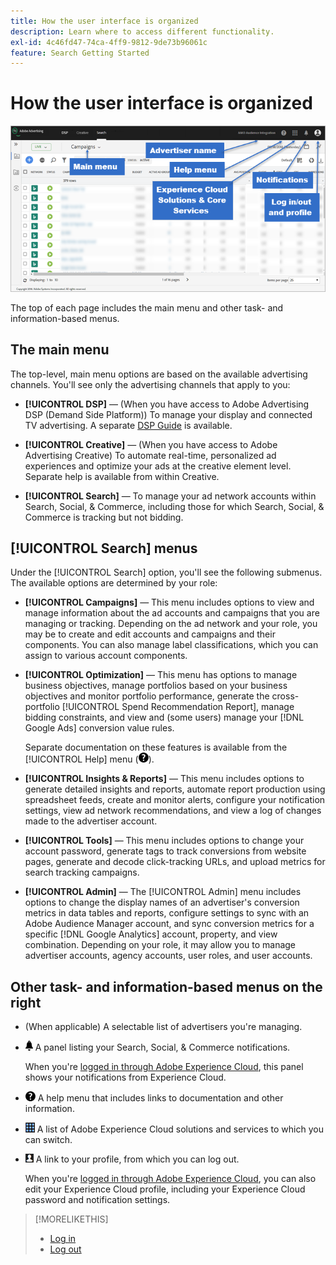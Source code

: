 ```yaml
---
title: How the user interface is organized
description: Learn where to access different functionality.
exl-id: 4c46fd47-74ca-4ff9-9812-9de73b96061c
feature: Search Getting Started
---
```

# How the user interface is organized

![User interface](/help/search-social-commerce/assets/ui.png "User interface")

The top of each page includes the main menu and other task- and information-based menus.

## The main menu

The top-level, main menu options are based on the available advertising channels. You'll see only the advertising channels that apply to you:

* **[!UICONTROL DSP]** &mdash; (When you have access to Adobe Advertising DSP (Demand Side Platform)) To manage your display and connected TV advertising. A separate [DSP Guide](https://experienceleague.adobe.com/docs/advertising/dsp/home.html) is available.

* **[!UICONTROL Creative]** &mdash; (When you have access to Adobe Advertising Creative) To automate real-time, personalized ad experiences and optimize your ads at the creative element level. Separate help is available from within Creative.

* **[!UICONTROL Search]** &mdash; To manage your ad network accounts within Search, Social, & Commerce, including those for which Search, Social, & Commerce is tracking but not bidding.

## [!UICONTROL Search] menus

Under the [!UICONTROL Search] option, you'll see the following submenus. The available options are determined by your role:

* **[!UICONTROL Campaigns]** &mdash; This menu includes options to view and manage information about the ad accounts and campaigns that you are managing or tracking. Depending on the ad network and your role, you may be to create and edit accounts and campaigns and their components. You can also manage label classifications, which you can assign to various account components.

* **[!UICONTROL Optimization]** &mdash; This menu has options to manage business objectives, manage portfolios based on your business objectives and monitor portfolio performance, generate the cross-portfolio [!UICONTROL Spend Recommendation Report], manage bidding constraints, and view and (some users) manage your [!DNL Google Ads] conversion value rules.

  Separate documentation on these features is available from the [!UICONTROL Help] menu (![Help menu](/help/search-social-commerce/assets/help-main-menu.png "Help menu")).

* **[!UICONTROL Insights & Reports]** &mdash; This menu includes options to generate detailed insights and reports, automate report production using spreadsheet feeds, create and monitor alerts, configure your notification settings, view ad network recommendations, and view a log of changes made to the advertiser account.

* **[!UICONTROL Tools]** &mdash; This menu includes options to change your account password, generate tags to track conversions from website pages, generate and decode click-tracking URLs, and upload metrics for search tracking campaigns.

* **[!UICONTROL Admin]** &mdash; The [!UICONTROL Admin] menu includes options to change the display names of an advertiser's conversion metrics in data tables and reports, configure settings to sync with an Adobe Audience Manager account, and sync conversion metrics for a specific [!DNL Google Analytics] account, property, and view combination. Depending on your role, it may allow you to manage advertiser accounts, agency accounts, user roles, and user accounts.

## Other task- and information-based menus on the right

* (When applicable) A selectable list of advertisers you're managing.

* ![Alert notifications](/help/search-social-commerce/assets/notifications-panel.png "Alert Notifications") A panel listing your Search, Social, & Commerce notifications.

  When you're [logged in through Adobe Experience Cloud](log-in.md), this panel shows your notifications from Experience Cloud.

* ![Help menu](/help/search-social-commerce/assets/help-main-menu.png "Help menu") A help menu that includes links to documentation and other information.

* ![Solution switcher](/help/search-social-commerce/assets/menu-icon.png "Solution switcher") A list of Adobe Experience Cloud solutions and services to which you can switch.

* ![User profile](/help/search-social-commerce/assets/user-profile.png "User profile") A link to your profile, from which you can log out.

  When you're [logged in through Adobe Experience Cloud](log-in.md), you can also edit your Experience Cloud profile, including your Experience Cloud password and notification settings.

>[!MORELIKETHIS]
>
>* [Log in](log-in.md)
>* [Log out](log-out.md)
